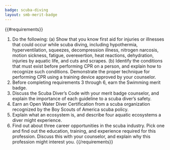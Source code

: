 ```yaml
---
badge: scuba-diving
layout: smb-merit-badge
---
```


{{#requirements}}
1. Do the following:
    (a) Show that you know first aid for injuries or illnesses that could occur while scuba diving, including hypothermia, hyperventilation, squeezes, decompression illness, nitrogen narcosis, motion sickness, fatigue, overexertion, heat reactions, dehydration, injuries by aquatic life, and cuts and scrapes.
    (b) Identify the conditions that must exist before performing CPR on a person, and explain how to recognize such conditions. Demonstrate the proper technique for performing CPR using a training device approved by your counselor.
2. Before completing requirements 3 through 6, earn the Swimming merit badge.
3. Discuss the Scuba Diver’s Code with your merit badge counselor, and explain the importance of each guideline to a scuba diver’s safety.
4. Earn an Open Water Diver Certification from a scuba organization recognized by the Boy Scouts of America scuba policy.
5. Explain what an ecosystem is, and describe four aquatic ecosystems a diver might experience.
6. Find out about three career opportunities in the scuba industry. Pick one and find out the education, training, and experience required for this profession. Discuss this with your counselor, and explain why this profession might interest you.
{{/requirements}}
